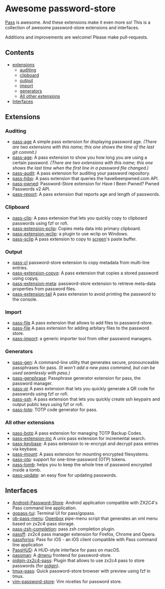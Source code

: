 # Awesome password-store

[Pass](https://www.passwordstore.org/) is awesome. And these extensions make it even more so! This is a collection of awesome password-store extensions and interfaces.

Additions and improvements are welcome! Please make pull-requests.

## Contents

- [extensions](#extensions)
  - [auditing](#auditing)
  - [clipboard](#clipboard)
  - [output](#output)
  - [import](#import)
  - [generators](#generators)
  - [All other extensions](#all-other-extensions)
- [Interfaces](#interfaces)


## Extensions

### Auditing

* [pass-age](https://github.com/taylorskalyo/pass-age) A simple pass extension for displaying password age. *(There are two extensions with this name; this one shows the time of the last git commit.)*
* [pass-age](https://github.com/tijn/pass-age): A pass extension to show you how long you are using a certain password. *(There are two extensions with this name; this one shows the last time when the first line in a password file changed.)*
* [pass-audit](https://gitlab.com/roddhjav/pass-audit): A pass extension for auditing your password repository.
* [pass-hibp](https://gitlab.com/moviuro/pass-hibp/): A pass extension that queries the haveibeenpwned.com API.
* [pass-pwned](https://github.com/alzeih/pass-pwned/): Password-Store extension for Have I Been Pwned? Pwned Passwords v2 API.
* [pass-report](https://github.com/Kdecherf/pass-report): A pass extension that reports age and length of passwords.

### Clipboard

* [pass-clip](https://github.com/ibizaman/pass-clip): A pass extension that lets you quickly copy to clipboard passwords using fzf or rofi.
* [pass-extension-pclip](https://gitlab.com/lbischof/pass-extension-pclip): Copies meta data into primary clipboard.
* [pass-extension-wclip](https://github.com/palortoff/pass-extension-wclip): a plugin to use wclip on Windows.
* [pass-sclip](https://github.com/Boldewyn/pass-sclip) A pass extension to copy to [screen](https://www.gnu.org/software/screen/)'s paste buffer.

### Output

* [pass-cl](https://github.com/elcorto/pass-cl) password-store extension to copy metadata from multi-line entries.
* [pass-extension-copyq](https://github.com/vy/pass-extension-copyq): A pass extension that copies a stored password using copyq.
* [pass-extension-meta](https://github.com/rjekker/pass-extension-meta): password-store extension to retrieve meta-data properties from password files.
* [pass-extension-tail](https://github.com/palortoff/pass-extension-tail) A pass extension to avoid printing the password to the console.

### Import

* [pass-file](https://github.com/dvogt23/pass-file) A pass extension that allows to add files to password-store.
* [pass-file](https://github.com/lukrop/pass-file) A pass extension for adding arbitary files to the password store.
* [pass-import](https://github.com/roddhjav/pass-import): a generic importer tool from other password managers.

### Generators

* [pass-gen](https://passgen.codesections.com/): A command-line utility that generates secure, pronounceable passphrases for pass. *(It won't add a new pass command, but can be used seamlessly with pass.)*
* [pass-genphrase](https://github.com/congma/pass-genphrase): Passphrase generator extension for pass, the password manager.
* [pass-qr](https://github.com/codekoala/pass-qr) A pass extension that lets you quickly generate a QR code for passwords using fzf or rofi.
* [pass-ssh](https://github.com/ibizaman/pass-ssh): A pass extension that lets you quickly create ssh keypairs and output public keys using fzf or rofi.
* [pass-totp](https://github.com/muteor/pass-totp): TOTP code generator for pass.

### All other extensions

* [pass-botp](https://github.com/msmol/pass-botp) A pass extension for managing TOTP Backup Codes.
* [pass-extension-inc](https://github.com/diginatu/pass-extension-inc) A unix pass extension for incremental search.
* [pass-keybase](https://github.com/mbauhardt/pass-keybase): A pass extension to re-encrypt and decrypt pass entries via keybase.
* [pass-mount](https://github.com/HXR/pass-mount): A pass extension for mounting encrypted filesystems.
* [pass-otp](https://github.com/tadfisher/pass-otp): support for one-time-password (OTP) tokens.
* [pass-tomb](https://github.com/roddhjav/pass-tomb): helps you to keep the whole tree of password encrypted inside a tomb.
* [pass-update](https://gitlab.com/roddhjav/pass-update): an easy flow for updating passwords.

## Interfaces

* [Android-Password-Store](https://github.com/zeapo/Android-Password-Store): Android application compatible with ZX2C4's Pass command line application.
* [gopass-tui](https://github.com/leitzler/gopass-tui): Terminal UI for pass/gopass.
* [ob-pass-menu](https://github.com/denimor/ob-pass-menu): [Openbox](http://openbox.org/wiki/Main_Page) pipe-menu script that generates an xml menu based on zx2c4-pass storage.
* [pass-zsh-completion](https://github.com/ninrod/pass-zsh-completion): pass zsh completion plugin.
* [passff](https://github.com/passff/passff): zx2c4 pass manager extension for Firefox, Chrome and Opera.
* [passforios](https://github.com/mssun/passforios): Pass for iOS - an iOS client compatible with Pass command line application
* [PassHUD](https://github.com/mnussbaum/PassHUD): A HUD-style interface for pass on macOS.
* [passman](https://github.com/TheAmazingPT/passman): A [dmenu](https://tools.suckless.org/dmenu/) frontend for password-store.
* [pidgin-zx2c4-pass](https://github.com/denimor/pidgin-zx2c4-pass): Plugin that allows to use zx2c4 pass to store passwords (for [pidgin](https://pidgin.im/)).
* [tmux-pass](https://github.com/rafi/tmux-pass): Quick password-store browser with preview using fzf in tmux.
* [vim-password-store](https://github.com/fourjay/vim-password-store): Vim niceties for password store.
